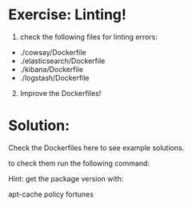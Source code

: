 Exercise: Linting!
==================

1) check the following files for linting errors:

- ./cowsay/Dockerfile
- ./elasticsearch/Dockerfile
- ./kibana/Dockerfile
- ./logstash/Dockerfile

2) Improve the Dockerfiles!

Solution:
=========

Check the Dockerfiles here to see example solutions.

to check them run the following command:



 
 Hint: get the package version with: 
 
 apt-cache policy fortunes